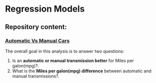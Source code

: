 Regression Models
================

## Repository content:

### [Automatic Vs Manual Cars](https://github.com/CDopazo/Project_portfolio/tree/master/R/Regression%20Models/Cars_Autovsmanual/README.md)

The overall goal in this analysis is to answer two questions:

1.  Is an **automatic or manual transmission better** for Miles per
    galon(mpg)?.
2.  What is the **Miles per galon(mpg) difference** between automatic
    and manual transmissions?.
